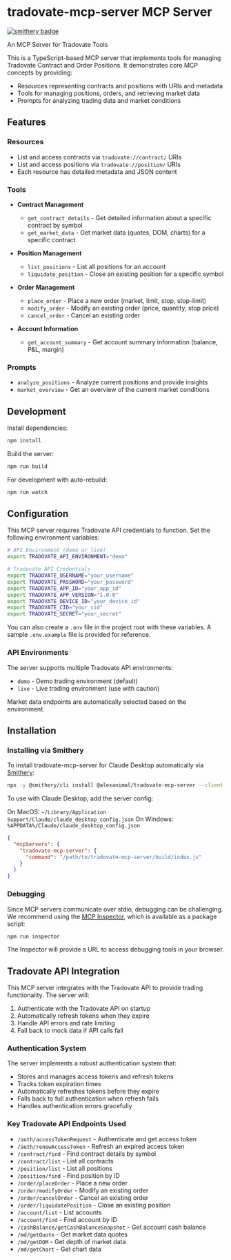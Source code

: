 # tradovate-mcp-server MCP Server

[![smithery badge](https://smithery.ai/badge/@alexanimal/tradovate-mcp-server)](https://smithery.ai/server/@alexanimal/tradovate-mcp-server)

An MCP Server for Tradovate Tools

This is a TypeScript-based MCP server that implements tools for managing Tradovate Contract and Order Positions. It demonstrates core MCP concepts by providing:

- Resources representing contracts and positions with URIs and metadata
- Tools for managing positions, orders, and retrieving market data
- Prompts for analyzing trading data and market conditions

## Features

### Resources

- List and access contracts via `tradovate://contract/` URIs
- List and access positions via `tradovate://position/` URIs
- Each resource has detailed metadata and JSON content

### Tools

- **Contract Management**
  - `get_contract_details` - Get detailed information about a specific contract by symbol
  - `get_market_data` - Get market data (quotes, DOM, charts) for a specific contract

- **Position Management**
  - `list_positions` - List all positions for an account
  - `liquidate_position` - Close an existing position for a specific symbol

- **Order Management**
  - `place_order` - Place a new order (market, limit, stop, stop-limit)
  - `modify_order` - Modify an existing order (price, quantity, stop price)
  - `cancel_order` - Cancel an existing order

- **Account Information**
  - `get_account_summary` - Get account summary information (balance, P&L, margin)

### Prompts

- `analyze_positions` - Analyze current positions and provide insights
- `market_overview` - Get an overview of the current market conditions

## Development

Install dependencies:

```bash
npm install
```

Build the server:

```bash
npm run build
```

For development with auto-rebuild:

```bash
npm run watch
```

## Configuration

This MCP server requires Tradovate API credentials to function. Set the following environment variables:

```bash
# API Environment (demo or live)
export TRADOVATE_API_ENVIRONMENT="demo"

# Tradovate API Credentials
export TRADOVATE_USERNAME="your_username"
export TRADOVATE_PASSWORD="your_password"
export TRADOVATE_APP_ID="your_app_id"
export TRADOVATE_APP_VERSION="1.0.0"
export TRADOVATE_DEVICE_ID="your_device_id"
export TRADOVATE_CID="your_cid"
export TRADOVATE_SECRET="your_secret"
```

You can also create a `.env` file in the project root with these variables. A sample `.env.example` file is provided for reference.

### API Environments

The server supports multiple Tradovate API environments:

- `demo` - Demo trading environment (default)
- `live` - Live trading environment (use with caution)

Market data endpoints are automatically selected based on the environment.

## Installation

### Installing via Smithery

To install tradovate-mcp-server for Claude Desktop automatically via [Smithery](https://smithery.ai/server/@alexanimal/tradovate-mcp-server):

```bash
npx -y @smithery/cli install @alexanimal/tradovate-mcp-server --client claude
```

To use with Claude Desktop, add the server config:

On MacOS: `~/Library/Application Support/Claude/claude_desktop_config.json`
On Windows: `%APPDATA%/Claude/claude_desktop_config.json`

```json
{
  "mcpServers": {
    "tradovate-mcp-server": {
      "command": "/path/to/tradovate-mcp-server/build/index.js"
    }
  }
}
```

### Debugging

Since MCP servers communicate over stdio, debugging can be challenging. We recommend using the [MCP Inspector](https://github.com/modelcontextprotocol/inspector), which is available as a package script:

```bash
npm run inspector
```

The Inspector will provide a URL to access debugging tools in your browser.

## Tradovate API Integration

This MCP server integrates with the Tradovate API to provide trading functionality. The server will:

1. Authenticate with the Tradovate API on startup
2. Automatically refresh tokens when they expire
3. Handle API errors and rate limiting
4. Fall back to mock data if API calls fail

### Authentication System

The server implements a robust authentication system that:

- Stores and manages access tokens and refresh tokens
- Tracks token expiration times
- Automatically refreshes tokens before they expire
- Falls back to full authentication when refresh fails
- Handles authentication errors gracefully

### Key Tradovate API Endpoints Used

- `/auth/accessTokenRequest` - Authenticate and get access token
- `/auth/renewAccessToken` - Refresh an expired access token
- `/contract/find` - Find contract details by symbol
- `/contract/list` - List all contracts
- `/position/list` - List all positions
- `/position/find` - Find position by ID
- `/order/placeOrder` - Place a new order
- `/order/modifyOrder` - Modify an existing order
- `/order/cancelOrder` - Cancel an existing order
- `/order/liquidatePosition` - Close an existing position
- `/account/list` - List accounts
- `/account/find` - Find account by ID
- `/cashBalance/getCashBalanceSnapshot` - Get account cash balance
- `/md/getQuote` - Get market data quotes
- `/md/getDOM` - Get depth of market data
- `/md/getChart` - Get chart data
